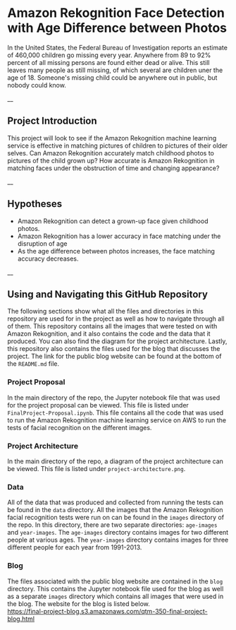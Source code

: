 # Amazon Rekognition Face Detection with Age Difference between Photos  

  In the United States, the Federal Bureau of Investigation reports an estimate of 460,000 children go missing every year. Anywhere from 89 to 92% percent of all missing persons are found either dead or alive. This still leaves many people as still missing, of which several are children uner the age of 18. Someone's missing child could be anywhere out in public, but nobody could know. 
  
__
 
## Project Introduction
  This project will look to see if the Amazon Rekognition machine learning service is effective in matching pictures of children to pictures of their older selves. Can Amazon Rekognition accurately match childhood photos to pictures of the child grown up? How accurate is Amazon Rekognition in matching faces under the obstruction of time and changing appearance?

__

## Hypotheses
  * Amazon Rekognition can detect a grown-up face given childhood photos.
  * Amazon Rekognition has a lower accuracy in face matching under the disruption of age
  * As the age difference between photos increases, the face matching accuracy decreases. 

__

## Using and Navigating this GitHub Repository
  The following sections show what all the files and directories in this repository are used for in the project as well as how to navigate through all of them. This repository contains all the images that were tested on with Amazon Rekognition, and it also contains the code and the data that it produced. You can also find the diagram for the project architecture. Lastly, this repository also contains the files used for the blog that discusses the project. The link for the public blog website can be found at the bottom of the `README.md` file.
  
### Project Proposal
  In the main directory of the repo, the Jupyter notebook file that was used for the project proposal can be viewed. This file is listed under `FinalProject-Proposal.ipynb`. This file contains all the code that was used to run the Amazon Rekognition machine learning service on AWS to run the tests of facial recognition on the different images.
  
### Project Architecture
  In the main directory of the repo, a diagram of the project architecture can be viewed. This file is listed under `project-architecture.png`.
  
### Data
  All of the data that was produced and collected from running the tests can be found in the `data` directory. All the images that the Amazon Rekognition facial recognition tests were run on can be found in the `images` directory of the repo. In this directory, there are two separate directories: `age-images` and `year-images`. The `age-images` directory contains images for two different people at various ages. The `year-images` directory contains images for three different people for each year from 1991-2013. 

### Blog  
  The files associated with the public blog website are contained in the `blog` directory. This contains the Jupyter notebook file used for the blog as well as a separate `images` directory which contains all images that were used in the blog. The website for the blog is listed below.  
https://final-project-blog.s3.amazonaws.com/qtm-350-final-project-blog.html
